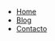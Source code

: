 <nav>
	<ul class="navegacion">
	<li><a href="{{site.url}}">Home</a></li>
	<li><a href="{{site.url}}blog/">Blog</a></li>
	<li><a href="{{site.baseurl}}contacto/">Contacto</a></li>
	<ul>
</nav>